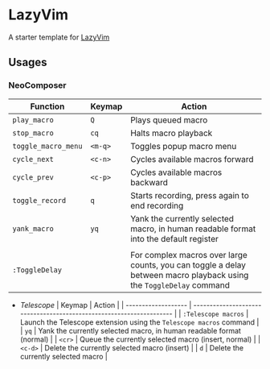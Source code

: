 # LazyVim

A starter template for [LazyVim](https://github.com/LazyVim/LazyVim)

## Usages

### NeoComposer

| Function            | Keymap  | Action                                                                                                              |
| ------------------- | ------- | ------------------------------------------------------------------------------------------------------------------- |
| `play_macro`        | `Q`     | Plays queued macro                                                                                                  |
| `stop_macro`        | `cq`    | Halts macro playback                                                                                                |
| `toggle_macro_menu` | `<m-q>` | Toggles popup macro menu                                                                                            |
| `cycle_next`        | `<c-n>` | Cycles available macros forward                                                                                     |
| `cycle_prev`        | `<c-p>` | Cycles available macros backward                                                                                    |
| `toggle_record`     | `q`     | Starts recording, press again to end recording                                                                      |
| `yank_macro`        | `yq`    | Yank the currently selected macro, in human readable format into the default register                               |
|                     |         |                                                                                                                     |
| `:ToggleDelay `     |         | For complex macros over large counts, you can toggle a delay between macro playback using the `ToggleDelay` command |

- _Telescope_
  | Keymap | Action |
  | ------------------- | -------------------------------------------------------------------- |
  | `:Telescope macros` | Launch the Telescope extension using the `Telescope macros` command |
  | `yq` | Yank the currently selected macro, in human readable format (normal) |
  | `<cr>` | Queue the currently selected macro (insert, normal) |
  | `<c-d>` | Delete the currently selected macro (insert) |
  | `d` | Delete the currently selected macro |
